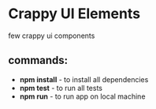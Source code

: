 # Crappy UI Elements
few crappy ui components
## commands:

*  **npm install** - to install all dependencies
*  **npm test** - to run all tests
*  **npm run** - to run app on local machine

